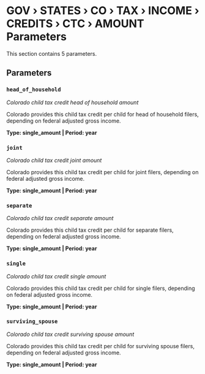 # GOV › STATES › CO › TAX › INCOME › CREDITS › CTC › AMOUNT Parameters

This section contains 5 parameters.

## Parameters

### `head_of_household`
*Colorado child tax credit head of household amount*

Colorado provides this child tax credit per child for head of household filers, depending on federal adjusted gross income.

**Type: single_amount | Period: year**


### `joint`
*Colorado child tax credit joint amount*

Colorado provides this child tax credit per child for joint filers, depending on federal adjusted gross income.

**Type: single_amount | Period: year**


### `separate`
*Colorado child tax credit separate amount*

Colorado provides this child tax credit per child for separate filers, depending on federal adjusted gross income.

**Type: single_amount | Period: year**


### `single`
*Colorado child tax credit single amount*

Colorado provides this child tax credit per child for single filers, depending on federal adjusted gross income.

**Type: single_amount | Period: year**


### `surviving_spouse`
*Colorado child tax credit surviving spouse amount*

Colorado provides this child tax credit per child for surviving spouse filers, depending on federal adjusted gross income.

**Type: single_amount | Period: year**

